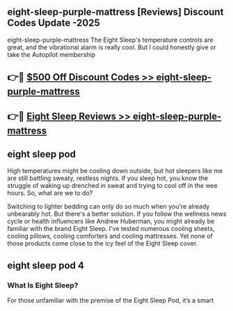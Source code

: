 ## eight-sleep-purple-mattress [Reviews​] Discount Codes Update -2025

eight-sleep-purple-mattress The Eight Sleep's temperature controls are great, and the vibrational alarm is really cool. But I could honestly give or take the Autopilot membership

## 👉🔴 [$500 Off Discount Codes >> eight-sleep-purple-mattress](http://download.freeplayer.one?title=eight-sleep-purple-mattress&ref=18-ES)

## 👉🔴 [Eight Sleep Reviews >> eight-sleep-purple-mattress](http://download.freeplayer.one?title=eight-sleep-purple-mattress&ref=18-ES)

## eight sleep pod

High temperatures might be cooling down outside, but hot sleepers like me are still battling sweaty, restless nights. If you sleep hot, you know the struggle of waking up drenched in sweat and trying to cool off in the wee hours. So, what are we to do?

Switching to lighter bedding can only do so much when you're already unbearably hot. But there's a better solution. If you follow the wellness news cycle or health influencers like Andrew Huberman, you might already be familiar with the brand Eight Sleep. I've tested numerous cooling sheets, cooling pillows, cooling comforters and cooling mattresses. Yet none of those products come close to the icy feel of the Eight Sleep cover.

## eight sleep pod 4

### What Is Eight Sleep?

For those unfamiliar with the premise of the Eight Sleep Pod, it’s a smart mattress cover that fits over your mattress like a fitted sheet. It has built-in tubing through which water travels to cool or warm the bed's surface to keep your core body temperature optimized and sensors that track key sleep metrics. Those two things taken together are important because they link up to one another to work something like this: You hit the hay and the mattress sensors are constantly reading metrics like your heart rate and breathing. If you turn on the Autopilot feature via the app, for example, the AI-driven recommendations take the temperature up and down at different times during the night to help you wake up feeling refreshed

eight-sleep-purple-mattress Eight Sleep Pod 4

eight-sleep-purple-mattress Eight Sleep Pod 4 price

eight-sleep-purple-mattress Eight Sleep Pod 4 Ultra

eight-sleep-purple-mattress Eight Sleep Pod 4 Reddit

eight-sleep-purple-mattress Eight Sleep Pod 4 review

eight-sleep-purple-mattress Eight Sleep alternative

eight-sleep-purple-mattress Eight Sleep Pod priming

eight-sleep-purple-mattress Eight Sleep Pod Cover